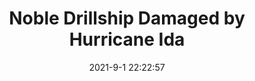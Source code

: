 ---
"title": "Noble Drillship Damaged by Hurricane Ida"
"date": "2021-9-1 22:22:57"
"feed_name": "OEDIGITAL"
"feed_website": "https://www.oedigital.com/"
"feed_rss": "https://www.oedigital.com/technology/safety-security?format=feed"
"link": "https://www.oedigital.com/news/490315-noble-drillship-damaged-by-hurricane-ida"
"file": "_posts/2021-1-1-a5b3aef7947a3b122a550090d048343d1fdd98aa.md"
"accident": "1"
"drilling": "0"
"dead": ""
"injured": ""
---